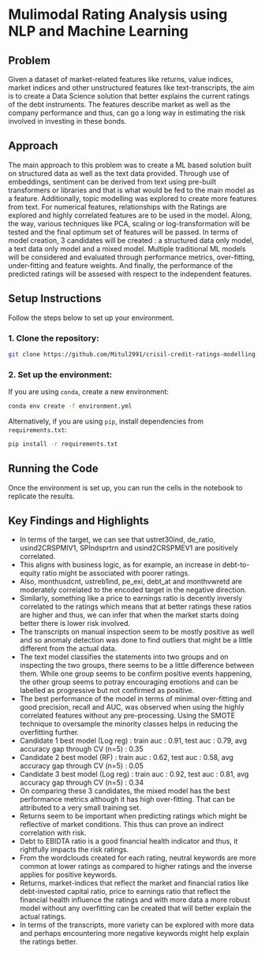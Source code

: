 
# Mulimodal Rating Analysis using NLP and Machine Learning

## Problem

Given a dataset of market-related features like returns, value indices, market indices and other unstructured features like text-transcripts, the aim is to create a Data Science solution that better explains the current ratings of the debt instruments. The features describe market as well as the company performance and thus, can go a long way in estimating the risk involved in investing in these bonds.

## Approach

The main approach to this problem was to create a ML based solution built on structured data as well as the text data provided. Through use of embeddings, sentiment can be derived from text using pre-built transformers or libraries and that is what would be fed to the main model as a feature. Additionally, topic modelling was explored to create more features from text.
For numerical features, relationships with the Ratings are explored and highly correlated features are to be used in the model. Along, the way, various techniques like PCA, scaling or log-transformation will be tested and the final optimum set of features will be passed.
In terms of model creation, 3 candidates will be created : a structured data only model, a text data only model and a mixed model. Multiple traditional ML models will be considered and evaluated through performance metrics, over-fitting, under-fitting and feature weights. And finally, the performance of the predicted ratings will be assesed with respect to the independent features.

## Setup Instructions

Follow the steps below to set up your environment.

### 1. Clone the repository:

```bash
git clone https://github.com/Mitul2991/crisil-credit-ratings-modelling.git
```

### 2. Set up the environment:

If you are using `conda`, create a new environment:

```bash
conda env create -f environment.yml
```

Alternatively, if you are using `pip`, install dependencies from `requirements.txt`:

```bash
pip install -r requirements.txt
```

## Running the Code

Once the environment is set up, you can run the cells in the notebook to replicate the results.

## Key Findings and Highlights

- In terms of the target, we can see that ustret30ind, de_ratio, usind2CRSPMIV1, SPIndsprtrn and usind2CRSPMEV1 are positively correlated.
- This aligns with business logic, as for example, an increase in debt-to-equity ratio might be associated with poorer ratings.
- Also, monthusdcnt, ustreb1ind, pe_exi, debt_at and monthvwretd are moderately correlated to the encoded target in the negative direction.
- Similarly, something like a price to earnings ratio is decently inversly correlated to the ratings which means that at better ratings these ratios are higher and thus, we can infer that when the market starts doing better there is lower risk involved.
- The transcripts on manual inspection seem to be mostly positive as well and so anomaly detection was done to find outliers that might be a little different from the actual data.
- The text model classifies the statements into two groups and on inspecting the two groups, there seems to be a little difference between them. While one group seems to be confirm positive events happening, the other group seems to potray encouraging emotions and can be labelled as progressive but not confirmed as positive.
- The best performance of the model in terms of minimal over-fitting and good precision, recall and AUC, was observed when using the highly correlated features without any pre-processing. Using the SMOTE technique to oversample the minority classes helps in reducing the overfitting further.
- Candidate 1 best model (Log reg) : train auc : 0.91, test auc : 0.79, avg accuracy gap through CV (n=5) : 0.35
- Candidate 2 best model (RF) : train auc : 0.62, test auc : 0.58, avg accuracy gap through CV (n=5) : 0.05
- Candidate 3 best model (Log reg) : train auc : 0.92, test auc : 0.81, avg accuracy gap through CV (n=5) : 0.34
- On comparing these 3 candidates, the mixed model has the best performance metrics although it has high over-fitting. That can be attributed to a very small training set.
- Returns seem to be important when predicting ratings which might be reflective of market conditions. This thus can prove an indirect correlation with risk.
- Debt to EBIDTA ratio is a good financial health indicator and thus, it rightfully impacts the risk ratings.
- From the wordclouds created for each rating, neutral keywords are more common at lower ratings as compared to higher ratings and the inverse applies for positive keywords.
- Returns, market-indices that reflect the market and financial ratios like debt-invested capital ratio, price to earnings ratio that reflect the financial health influence the ratings and with more data a more robust model without any overfitting can be created that will better explain the actual ratings.
- In terms of the transcripts, more variety can be explored with more data and perhaps encountering more negative keywords might help explain the ratings better.
